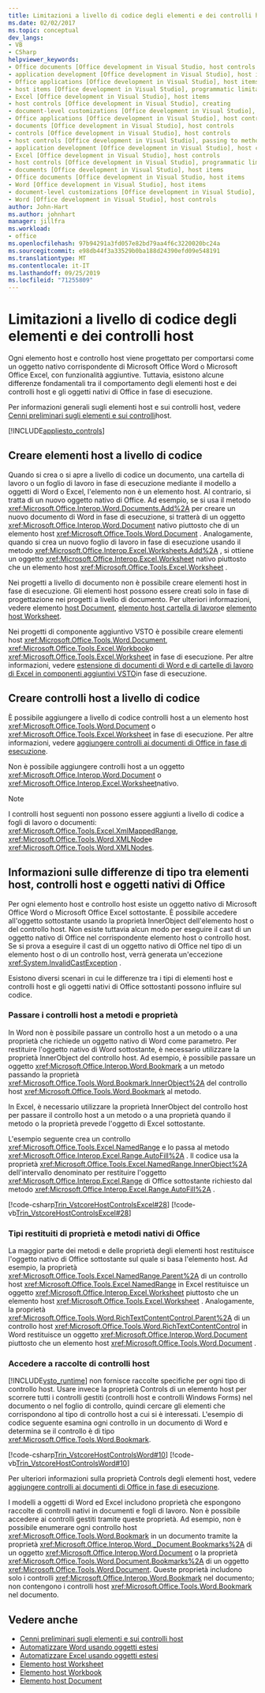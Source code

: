 ```yaml
---
title: Limitazioni a livello di codice degli elementi e dei controlli host
ms.date: 02/02/2017
ms.topic: conceptual
dev_langs:
- VB
- CSharp
helpviewer_keywords:
- Office documents [Office development in Visual Studio, host controls
- application development [Office development in Visual Studio], host items
- Office applications [Office development in Visual Studio], host items
- host items [Office development in Visual Studio], programmatic limitations
- Excel [Office development in Visual Studio], host items
- host controls [Office development in Visual Studio], creating
- document-level customizations [Office development in Visual Studio], host controls
- Office applications [Office development in Visual Studio], host controls
- documents [Office development in Visual Studio], host controls
- controls [Office development in Visual Studio], host controls
- host controls [Office development in Visual Studio], passing to methods and properties
- application development [Office development in Visual Studio], host controls
- Excel [Office development in Visual Studio], host controls
- host controls [Office development in Visual Studio], programmatic limitations
- documents [Office development in Visual Studio], host items
- Office documents [Office development in Visual Studio, host items
- Word [Office development in Visual Studio], host items
- document-level customizations [Office development in Visual Studio], host items
- Word [Office development in Visual Studio], host controls
author: John-Hart
ms.author: johnhart
manager: jillfra
ms.workload:
- office
ms.openlocfilehash: 97b94291a3fd057e82bd79aa4f6c3220020bc24a
ms.sourcegitcommit: e98db44f3a33529b0ba188d24390efd09e548191
ms.translationtype: MT
ms.contentlocale: it-IT
ms.lasthandoff: 09/25/2019
ms.locfileid: "71255809"
---
```

# <a name="programmatic-limitations-of-host-items-and-host-controls"></a>Limitazioni a livello di codice degli elementi e dei controlli host
  Ogni elemento host e controllo host viene progettato per comportarsi come un oggetto nativo corrispondente di Microsoft Office Word o Microsoft Office Excel, con funzionalità aggiuntive. Tuttavia, esistono alcune differenze fondamentali tra il comportamento degli elementi host e dei controlli host e gli oggetti nativi di Office in fase di esecuzione.

 Per informazioni generali sugli elementi host e sui controlli host, vedere [Cenni preliminari sugli elementi e sui controlli](../vsto/host-items-and-host-controls-overview.md)host.

 [!INCLUDE[appliesto_controls](../vsto/includes/appliesto-controls-md.md)]

## <a name="programmatically-create-host-items"></a>Creare elementi host a livello di codice
 Quando si crea o si apre a livello di codice un documento, una cartella di lavoro o un foglio di lavoro in fase di esecuzione mediante il modello a oggetti di Word o Excel, l'elemento non è un elemento host. Al contrario, si tratta di un nuovo oggetto nativo di Office. Ad esempio, se si usa il metodo <xref:Microsoft.Office.Interop.Word.Documents.Add%2A> per creare un nuovo documento di Word in fase di esecuzione, si tratterà di un oggetto <xref:Microsoft.Office.Interop.Word.Document> nativo piuttosto che di un elemento host <xref:Microsoft.Office.Tools.Word.Document> . Analogamente, quando si crea un nuovo foglio di lavoro in fase di esecuzione usando il metodo <xref:Microsoft.Office.Interop.Excel.Worksheets.Add%2A> , si ottiene un oggetto <xref:Microsoft.Office.Interop.Excel.Worksheet> nativo piuttosto che un elemento host <xref:Microsoft.Office.Tools.Excel.Worksheet> .

 Nei progetti a livello di documento non è possibile creare elementi host in fase di esecuzione. Gli elementi host possono essere creati solo in fase di progettazione nei progetti a livello di documento. Per ulteriori informazioni, vedere elemento [host Document](../vsto/document-host-item.md), [elemento host cartella di lavoro](../vsto/workbook-host-item.md)e [elemento host Worksheet](../vsto/worksheet-host-item.md).

 Nei progetti di componente aggiuntivo VSTO è possibile creare elementi host <xref:Microsoft.Office.Tools.Word.Document>, <xref:Microsoft.Office.Tools.Excel.Workbook>o <xref:Microsoft.Office.Tools.Excel.Worksheet> in fase di esecuzione. Per altre informazioni, vedere [estensione di documenti di Word e di cartelle di lavoro di Excel in componenti aggiuntivi VSTO](../vsto/extending-word-documents-and-excel-workbooks-in-vsto-add-ins-at-run-time.md)in fase di esecuzione.

## <a name="programmatically-create-host-controls"></a>Creare controlli host a livello di codice
 È possibile aggiungere a livello di codice controlli host a un elemento host <xref:Microsoft.Office.Tools.Word.Document> o <xref:Microsoft.Office.Tools.Excel.Worksheet> in fase di esecuzione. Per altre informazioni, vedere [aggiungere controlli ai documenti di Office in fase di esecuzione](../vsto/adding-controls-to-office-documents-at-run-time.md).

 Non è possibile aggiungere controlli host a un oggetto <xref:Microsoft.Office.Interop.Word.Document> o <xref:Microsoft.Office.Interop.Excel.Worksheet>nativo.

> [!NOTE]
> I controlli host seguenti non possono essere aggiunti a livello di codice a fogli di lavoro o documenti: <xref:Microsoft.Office.Tools.Excel.XmlMappedRange>, <xref:Microsoft.Office.Tools.Word.XMLNode>e <xref:Microsoft.Office.Tools.Word.XMLNodes>.

## <a name="understand-type-differences-between-host-items-host-controls-and-native-office-objects"></a>Informazioni sulle differenze di tipo tra elementi host, controlli host e oggetti nativi di Office
 Per ogni elemento host e controllo host esiste un oggetto nativo di Microsoft Office Word o Microsoft Office Excel sottostante. È possibile accedere all'oggetto sottostante usando la proprietà InnerObject dell'elemento host o del controllo host. Non esiste tuttavia alcun modo per eseguire il cast di un oggetto nativo di Office nel corrispondente elemento host o controllo host. Se si prova a eseguire il cast di un oggetto nativo di Office nel tipo di un elemento host o di un controllo host, verrà generata un'eccezione <xref:System.InvalidCastException> .

 Esistono diversi scenari in cui le differenze tra i tipi di elementi host e controlli host e gli oggetti nativi di Office sottostanti possono influire sul codice.

### <a name="pass-host-controls-to-methods-and-properties"></a>Passare i controlli host a metodi e proprietà
 In Word non è possibile passare un controllo host a un metodo o a una proprietà che richiede un oggetto nativo di Word come parametro. Per restituire l'oggetto nativo di Word sottostante, è necessario utilizzare la proprietà InnerObject del controllo host. Ad esempio, è possibile passare un oggetto <xref:Microsoft.Office.Interop.Word.Bookmark> a un metodo passando la proprietà <xref:Microsoft.Office.Tools.Word.Bookmark.InnerObject%2A> del controllo host <xref:Microsoft.Office.Tools.Word.Bookmark> al metodo.

 In Excel, è necessario utilizzare la proprietà InnerObject del controllo host per passare il controllo host a un metodo o a una proprietà quando il metodo o la proprietà prevede l'oggetto di Excel sottostante.

 L'esempio seguente crea un controllo <xref:Microsoft.Office.Tools.Excel.NamedRange> e lo passa al metodo <xref:Microsoft.Office.Interop.Excel.Range.AutoFill%2A> . Il codice usa la proprietà <xref:Microsoft.Office.Tools.Excel.NamedRange.InnerObject%2A> dell'intervallo denominato per restituire l'oggetto <xref:Microsoft.Office.Interop.Excel.Range> di Office sottostante richiesto dal metodo <xref:Microsoft.Office.Interop.Excel.Range.AutoFill%2A> .

 [!code-csharp[Trin_VstcoreHostControlsExcel#28](../vsto/codesnippet/CSharp/Trin_VstcoreHostControlsExcelCS/Sheet1.cs#28)]
 [!code-vb[Trin_VstcoreHostControlsExcel#28](../vsto/codesnippet/VisualBasic/Trin_VstcoreHostControlsExcelVB/Sheet1.vb#28)]

### <a name="return-types-of-native-office-methods-and-properties"></a>Tipi restituiti di proprietà e metodi nativi di Office
 La maggior parte dei metodi e delle proprietà degli elementi host restituisce l'oggetto nativo di Office sottostante sul quale si basa l'elemento host. Ad esempio, la proprietà <xref:Microsoft.Office.Tools.Excel.NamedRange.Parent%2A> di un controllo host <xref:Microsoft.Office.Tools.Excel.NamedRange> in Excel restituisce un oggetto <xref:Microsoft.Office.Interop.Excel.Worksheet> piuttosto che un elemento host <xref:Microsoft.Office.Tools.Excel.Worksheet> . Analogamente, la proprietà <xref:Microsoft.Office.Tools.Word.RichTextContentControl.Parent%2A> di un controllo host <xref:Microsoft.Office.Tools.Word.RichTextContentControl> in Word restituisce un oggetto <xref:Microsoft.Office.Interop.Word.Document> piuttosto che un elemento host <xref:Microsoft.Office.Tools.Word.Document> .

### <a name="access-collections-of-host-controls"></a>Accedere a raccolte di controlli host
 [!INCLUDE[vsto_runtime](../vsto/includes/vsto-runtime-md.md)] non fornisce raccolte specifiche per ogni tipo di controllo host. Usare invece la proprietà Controls di un elemento host per scorrere tutti i controlli gestiti (controlli host e controlli Windows Forms) nel documento o nel foglio di controllo, quindi cercare gli elementi che corrispondono al tipo di controllo host a cui si è interessati. L'esempio di codice seguente esamina ogni controllo in un documento di Word e determina se il controllo è di tipo <xref:Microsoft.Office.Tools.Word.Bookmark>.

 [!code-csharp[Trin_VstcoreHostControlsWord#10](../vsto/codesnippet/CSharp/trin_vstcorehostcontrolsword/ThisDocument.cs#10)]
 [!code-vb[Trin_VstcoreHostControlsWord#10](../vsto/codesnippet/VisualBasic/Trin_VstcoreHostControlsWordVB/ThisDocument.vb#10)]

 Per ulteriori informazioni sulla proprietà Controls degli elementi host, vedere [aggiungere controlli ai documenti di Office in fase di esecuzione](../vsto/adding-controls-to-office-documents-at-run-time.md).

 I modelli a oggetti di Word ed Excel includono proprietà che espongono raccolte di controlli nativi in documenti e fogli di lavoro. Non è possibile accedere ai controlli gestiti tramite queste proprietà. Ad esempio, non è possibile enumerare ogni controllo host <xref:Microsoft.Office.Tools.Word.Bookmark> in un documento tramite la proprietà <xref:Microsoft.Office.Interop.Word._Document.Bookmarks%2A> di un oggetto <xref:Microsoft.Office.Interop.Word.Document> o la proprietà <xref:Microsoft.Office.Tools.Word.Document.Bookmarks%2A> di un oggetto <xref:Microsoft.Office.Tools.Word.Document>. Queste proprietà includono solo i controlli <xref:Microsoft.Office.Interop.Word.Bookmark> nel documento; non contengono i controlli host <xref:Microsoft.Office.Tools.Word.Bookmark> nel documento.

## <a name="see-also"></a>Vedere anche
- [Cenni preliminari sugli elementi e sui controlli host](../vsto/host-items-and-host-controls-overview.md)
- [Automatizzare Word usando oggetti estesi](../vsto/automating-word-by-using-extended-objects.md)
- [Automatizzare Excel usando oggetti estesi](../vsto/automating-excel-by-using-extended-objects.md)
- [Elemento host Worksheet](../vsto/worksheet-host-item.md)
- [Elemento host Workbook](../vsto/workbook-host-item.md)
- [Elemento host Document](../vsto/document-host-item.md)
